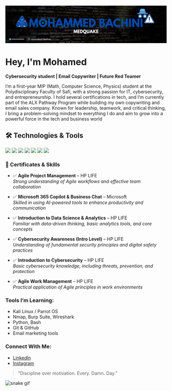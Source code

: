 ![Banner](https://github.com/medquake/mohammed/blob/main/Banni%C3%A8re%20Notion%20oc%C3%A9an%20illustratif%20bleu%20orange.png?raw=true)
# Hey, I'm Mohamed

**Cybersecurity student | Email Copywriter | Future Red Teamer**

I’m a first-year MIP (Math, Computer Science, Physics) student at the Polydisciplinary Faculty of Safi, with a strong passion for IT, cybersecurity, and entrepreneurship. I hold several certifications in tech, and I’m currently part of the ALX Pathway Program while building my own copywriting and email sales company. Known for leadership, teamwork, and critical thinking, I bring a problem-solving mindset to everything I do and aim to grow into a powerful force in the tech and business world

## 🛠️ Technologies & Tools
<p>
  <img src="https://img.shields.io/badge/HTML5-E34F26?style=for-the-badge&logo=html5&logoColor=white"/>
  <img src="https://img.shields.io/badge/CSS3-1572B6?style=for-the-badge&logo=css3&logoColor=white"/>
  <img src="https://img.shields.io/badge/JavaScript-F7DF1E?style=for-the-badge&logo=javascript&logoColor=black"/>
  <img src="https://img.shields.io/badge/React-20232A?style=for-the-badge&logo=react&logoColor=61DAFB"/>
  <img src="https://img.shields.io/badge/Git-F05032?style=for-the-badge&logo=git&logoColor=white"/>
  <img src="https://img.shields.io/badge/GitHub-100000?style=for-the-badge&logo=github&logoColor=white"/>
  <img src="https://img.shields.io/badge/Python-3776AB?style=for-the-badge&logo=python&logoColor=white"/>
</p>


### 📜 Certificates & Skills

- ✅ **Agile Project Management** – HP LIFE  
  *Strong understanding of Agile workflows and effective team collaboration*

- ✅ **Microsoft 365 Copilot & Business Chat** – Microsoft  
  *Skilled in using AI-powered tools to enhance productivity and communication*

- ✅ **Introduction to Data Science & Analytics** – HP LIFE  
  *Familiar with data-driven thinking, basic analytics tools, and core concepts*

- ✅ **Cybersecurity Awareness (Intro Level)** – HP LIFE  
  *Understanding of fundamental security principles and digital safety practices*

- ✅ **Introduction to Cybersecurity** – HP LIFE  
  *Basic cybersecurity knowledge, including threats, prevention, and protection*

- ✅ **Agile Work Management** – HP LIFE  
  *Practical application of Agile principles in work environments*


### Tools I’m Learning:
- Kali Linux / Parrot OS
- Nmap, Burp Suite, Wireshark
- Python, Bash
- Git & GitHub
- Email marketing tools

### Connect With Me:
- [LinkedIn](https://linkedin.com/in/mohammedbachini)
- [Instagram](https://instagram.com/med_bachini)

> “Discipline over motivation. Every. Damn. Day.”

![snake gif](https://github.com/medquake/medquake/blob/output/github-contribution-grid-snake.svg)


